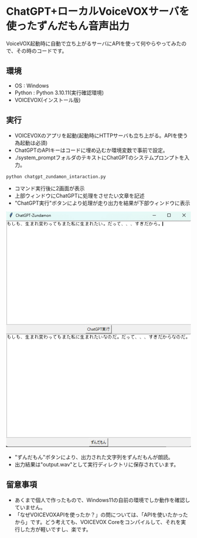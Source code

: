 # ChatGPT+ローカルVoiceVOXサーバを使ったずんだもん音声出力
VoiceVOX起動時に自動で立ち上がるサーバにAPIを使って何やらやってみたので、その時のコードです。

## 環境

- OS : Windows
- Python : Python 3.10.11(実行確認環境)
- VOICEVOX(インストール版)

## 実行

- VOICEVOXのアプリを起動(起動時にHTTPサーバも立ち上がる。APIを使う為起動は必須)
- ChatGPTのAPIキーはコードに埋め込むか環境変数で事前で設定。
- ./system_promptフォルダのテキストにChatGPTのシステムプロンプトを入力。

```
python chatgpt_zundamon_intaraction.py
```

- コマンド実行後に2画面が表示
- 上部ウィンドウにChatGPTに処理をさせたい文章を記述
- "ChatGPT実行"ボタンにより処理が走り出力を結果が下部ウィンドウに表示

![実行時イメージ](/img/img1.png)

- "ずんだもん"ボタンにより、出力された文字列をずんだもんが朗読。
- 出力結果は"output.wav"として実行ディレクトリに保存されています。

## 留意事項

- あくまで個人で作ったもので、Windows11の自前の環境でしか動作を確認していません。
- 「なぜVOICEVOXAPIを使ったか？」の問については、「APIを使いたかったから」です。どう考えても、VOICEVOX Coreをコンパイルして、それを実行した方が軽いですし、楽です。